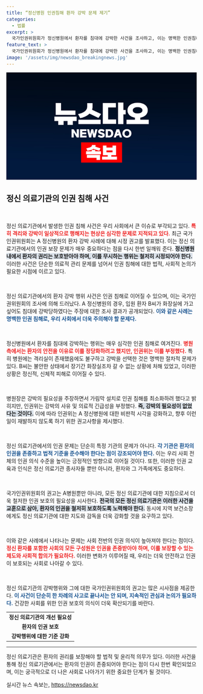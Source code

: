 ```yaml
---
title: “정신병원 인권침해 환자 강박 문제 제기”
categories:
  - 법률
excerpt: >
  국가인권위원회가 정신병원에서 환자를 침대에 강박한 사건을 조사하고, 이는 명백한 인권침해로 판단했다. A병원에 격리 및 강박 지침 준수를 권고하며, 개선이 필요하다고 강조했다.
feature_text: >
  국가인권위원회가 정신병원에서 환자를 침대에 강박한 사건을 조사하고, 이는 명백한 인권침해로 판단했다. A병원에 격리 및 강박 지침 준수를 권고하며, 개선이 필요하다고 강조했다.
image: '/assets/img/newsdao_breakingnews.jpg'
---
```


<p><img src="/assets/img/newsdao_breakingnews.jpg" alt="flaretime 속보" /></p>

<h2 data-ke-size="size26">정신 의료기관의 인권 침해 사건</h2>

<p data-ke-size="size16">&nbsp;</p>

<p>정신 의료기관에서 발생한 인권 침해 사건은 우리 사회에서 큰 이슈로 부각되고 있다. <b><span style="color: #ee2323;">특히 격리와 강박이 일상적으로 행해지는 현상은 심각한 문제로 지적되고 있다.</span></b> 최근 국가인권위원회는 A 정신병원의 환자 강박 사례에 대해 시정 권고를 발표했다. 이는 정신 의료기관에서의 인권 보장 문제가 매우 중요하다는 점을 다시 한번 일깨워 준다. <b><span style="background-color: #21538527;">정신병원 내에서 환자의 권리는 보호받아야 하며, 이를 무시하는 행위는 철저히 시정되어야 한다.</span></b> 이러한 사건은 단순한 의료적 관리 문제를 넘어서 인권 침해에 대한 법적, 사회적 논의가 필요한 시점에 이르고 있다. </p>

<p data-ke-size="size16">&nbsp;</p>

<p>정신 의료기관에서의 환자 강박 행위 사건은 인권 침해로 이어질 수 있으며, 이는 국가인권위원회의 조사에 의해 드러났다. A 정신병원의 경우, 입원 환자 B씨가 화장실에 가고 싶어도 침대에 강박당하였다는 주장에 대한 조사 결과가 공개되었다. <b><span style="color: #1a5490;">이와 같은 사례는 명백한 인권 침해로, 우리 사회에서 더욱 주의해야 할 문제다.</span></b></p>

<p data-ke-size="size16">&nbsp;</p>

<p>정신병원에서 환자를 침대에 강박하는 행위는 매우 심각한 인권 침해로 여겨진다. <b><span style="color: #ee2323;">병원 측에서는 환자의 안전을 이유로 이를 정당화하려고 했지만, 인권위는 이를 부정했다.</span></b> 특히 병원에는 격리실이 존재했음에도 불구하고 강박을 선택한 것은 명백한 절차적 문제가 있다. B씨는 불안한 상태에서 장기간 화장실조차 갈 수 없는 상황에 처해 있었고, 이러한 상황은 정신적, 신체적 피해로 이어질 수 있다. </p>

<p data-ke-size="size16">&nbsp;</p>

<p>병원장은 강박의 필요성을 주장하면서 가림막 설치로 인권 침해를 최소화하려 했다고 밝히지만, 인권위는 강박의 사유 및 의료적 긴급성을 부정했다. <b><span style="background-color: #21538527;">즉, 강박의 필요성이 없었다는 것이다.</span></b> 이에 따라 인권위는 A 정신병원에 대한 비판적 시각을 강화하고, 향후 이런 일이 재발하지 않도록 하기 위한 권고사항을 제시했다.</p>

<p data-ke-size="size16">&nbsp;</p>

<p>정신 의료기관에서의 인권 문제는 단순히 특정 기관의 문제가 아니다. <b><span style="color: #1a5490;">각 기관은 환자의 인권을 존중하고 법적 기준을 준수해야 한다는 점이 강조되어야 한다.</span></b> 이는 우리 사회 전체의 인권 의식 수준을 높이는 긍정적인 방향으로 이어질 것이다. 또한, 이러한 인권 교육과 인식은 정신 의료기관 종사자들 뿐만 아니라, 환자와 그 가족에게도 중요하다.</p>

<p data-ke-size="size16">&nbsp;</p>

<p>국가인권위원회의 권고는 A병원뿐만 아니라, 모든 정신 의료기관에 대한 지침으로서 더욱 철저한 인권 보호의 필요성을 시사한다. <b><span style="background-color: #21538527;">전국의 모든 정신 의료기관은 이러한 사건을 교훈으로 삼아, 환자의 인권을 철저히 보호하도록 노력해야 한다.</span></b> 동시에 지역 보건소장에게도 정신 의료기관에 대한 지도와 감독을 더욱 강화할 것을 요구하고 있다.</p>

<p data-ke-size="size16">&nbsp;</p>

<p>이와 같은 사례에서 나타나는 문제는 사회 전반의 인권 의식이 높아져야 한다는 점이다. <b><span style="color: #ee2323;">정신 환자를 포함한 사회의 모든 구성원은 인권을 존중받아야 하며, 이를 보장할 수 있는 제도와 사회적 합의가 필요하다.</span></b> 이러한 변화가 이루어질 때, 우리는 더욱 안전하고 인권이 보호되는 사회로 나아갈 수 있다.</p>

<p data-ke-size="size16">&nbsp;</p>

<p>정신 의료기관의 강박행위와 그에 대한 국가인권위원회의 권고는 많은 시사점을 제공한다. <b><span style="color: #1a5490;">이 사건이 단순히 한 차례의 사고로 끝나서는 안 되며, 지속적인 관심과 논의가 필요하다.</span></b> 건강한 사회를 위한 인권 보호의 의식이 더욱 확산되기를 바란다. </p>

<table>
<tr>
<td style="text-align: center; height: 17px;"><b>정신 의료기관의 개선 필요성</b></td>
</tr>
<tr>
<td style="text-align: center; height: 17px;"><b>환자의 인권 보호</b></td>
</tr>
<tr>
<td style="text-align: center; height: 17px;"><b>강박행위에 대한 기준 강화</b></td>
</tr>
</table>

<hr />

<p>정신 의료기관은 환자의 권리를 보장해야 할 법적 및 윤리적 의무가 있다. 이러한 사건을 통해 정신 의료기관에서는 환자의 인권이 존중되어야 한다는 점이 다시 한번 확인되었으며, 이는 궁극적으로 더 나은 사회로 나아가기 위한 중요한 단계가 될 것이다. </p>
실시간 뉴스 속보는, <a href="https://newsdao.kr" rel="dofollow">https://newsdao.kr</a>


